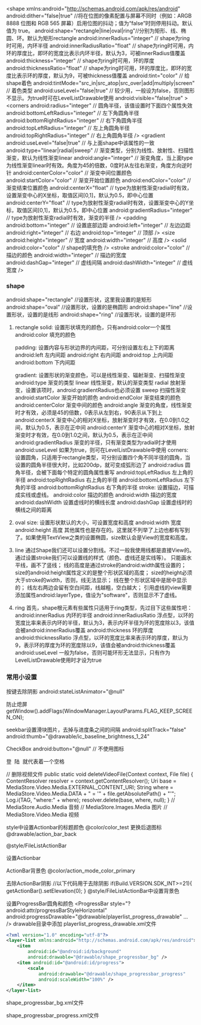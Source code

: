 <shape xmlns:android="http://schemas.android.com/apk/res/android"
    android:dither="false|true"             //将在位图的像素配置与屏幕不同时（例如：ARGB 8888 位图和 RGB 565 屏幕）启用位图的抖动；值为“false”时则停用抖动。默认值为 true。
    android:shape="rectangle|line|oval|ring"//分别为矩形、线、椭圆、环。默认为矩形rectangle
    android:innerRadius="integer"           // shape为ring时可用，内环半径
    android:innerRadiusRatio="float"        // shape为ring时可用，内环的厚度比，即环的宽度比表示内环半径，默认为3，可被innerRadius值覆盖
    android:thickness="integer"             // shape为ring时可用，环的厚度
    android:thicknessRatio="float"          // shape为ring时可用，环的厚度比，即环的宽度比表示环的厚度，默认为9，可被thickness值覆盖
    android:tint="color"                    // 给shape着色
    android:tintMode="src_in|src_atop|src_over|add|multiply|screen" // 着色类型
    android:useLevel="false|true"           // 较少用，一般设为false，否则图形不显示。为true时可在LevelListDrawable使用
    android:visible="false|true"
    >
    <!-- 圆角 -->
    <corners
        android:radius="integer"            // 圆角半径，该值设置时下面四个属性失效
        android:bottomLeftRadius="integer"  // 左下角圆角半径
        android:bottomRightRadius="integer" // 右下角圆角半径
        android:topLeftRadius="integer"     // 左上角圆角半径
        android:topRightRadius="integer"    // 右上角圆角半径
    />
    <!-- 渐变 -->
    <gradient
        android:useLevel="false|true"       // 与上面shape中该属性的一致
        android:type="linear|radial|sweep"  // 渐变类型，分别为线性、放射性、扫描性渐变，默认为线性渐变linear
        android:angle="integer"             // 渐变角度，当上面type为线性渐变linear时有效。角度为45的倍数，0度时从左往右渐变，角度方向逆时针
        android:centerColor="color"         // 渐变中间位置颜色
        android:startColor="color"          // 渐变开始位置颜色
        android:endColor="color"            // 渐变结束位置颜色
        android:centerX="float"             // type为放射性渐变radial时有效，设置渐变中心的X坐标，取值区间[0,1]，默认为0.5，即中心位置
        android:centerY="float"             // type为放射性渐变radial时有效，设置渐变中心的Y坐标，取值区间[0,1]，默认为0.5，即中心位置
        android:gradientRadius="integer"    // type为放射性渐变radial时有效，渐变的半径
    />
    <!-- 内边距 须直接设置在item中 -->
    <padding
        android:bottom="integer"  // 设置底部边距
        android:left="integer"    // 左边边距
        android:right="integer"   // 右边
        android:top="integer"     // 顶部
    />
    <!-- 大小 -->
    <size
        android:height="integer"  // 宽度
        android:width="integer"   // 高度
    />
    <!-- 填充 -->
    <solid
        android:color="color"     // shape的填充色
    />
    <!-- 描边 -->
    <stroke
        android:color="color"       // 描边的颜色
        android:width="integer"     // 描边的宽度
        android:dashGap="integer"   // 虚线间隔
        android:dashWidth="integer" // 虚线宽度
    />
</shape>

### shape
android:shape="rectangle"       //设置形状，这里我设置的是矩形
android:shape="oval"            //设置形状，设置的是椭圆形
android:shape="line"            //设置形状，设置的是线形
android:shape="ring"            //设置形状，设置的是环形

1. rectangle
    solid: 设置形状填充的颜色，只有android:color一个属性
        android:color 填充的颜色
    
    padding: 设置内容与形状边界的内间距，可分别设置左右上下的距离
        android:left 左内间距
        android:right 右内间距
        android:top 上内间距
        android:bottom 下内间距
    
    gradient: 设置形状的渐变颜色，可以是线性渐变、辐射渐变、扫描性渐变
        android:type 渐变的类型
            linear 线性渐变，默认的渐变类型
            radial 放射渐变，设置该项时，android:gradientRadius也必须设置
            sweep 扫描性渐变
        android:startColor 渐变开始的颜色
        android:endColor 渐变结束的颜色
        android:centerColor 渐变中间的颜色
        android:angle 渐变的角度，线性渐变时才有效，必须是45的倍数，0表示从左到右，90表示从下到上
        android:centerX 渐变中心的相对X坐标，放射渐变时才有效，在0.0到1.0之间，默认为0.5，表示在正中间
        android:centerY 渐变中心的相对X坐标，放射渐变时才有效，在0.0到1.0之间，默认为0.5，表示在正中间
        android:gradientRadius 渐变的半径，只有渐变类型为radial时才使用
        android:useLevel 如果为true，则可在LevelListDrawable中使用
    corners: 设置圆角，只适用于rectangle类型，可分别设置四个角不同半径的圆角，当设置的圆角半径很大时，比如200dp，就可变成弧形边了
        android:radius 圆角半径，会被下面每个特定的圆角属性重写
        android:topLeftRadius 左上角的半径
        android:topRightRadius 右上角的半径
        android:bottomLeftRadius 左下角的半径
        android:bottomRightRadius 右下角的半径
    stroke: 设置描边，可描成实线或虚线。
        android:color 描边的颜色
        android:width 描边的宽度
        android:dashWidth 设置虚线时的横线长度
        android:dashGap 设置虚线时的横线之间的距离

2. oval
    size: 设置形状默认的大小，可设置宽度和高度
        android:width 宽度    android:height 高度
     其他属性也是存在的。这里就不列举了上边也都有写到了。如果使用TextView之类的设置椭圆，size默认会是View的宽度和高度。

3. line
通过Shape我们还可以设置分割线。不过一般我使用线都是直接View的。通过设置stroke我们可以设置线的样式（颜色、虚线还是实线等）。
    只能画水平线，画不了竖线；
    线的高度是通过stroke的android:width属性设置的；
    size的android:height属性定义的是整个形状区域的高度；
    size的height必须大于stroke的width，否则，线无法显示；
    线在整个形状区域中是居中显示的；
    线左右两边会留有空白间距，线越粗，空白越大；
    引用虚线的view需要添加属性android:layerType，值设为"software"，否则显示不了虚线。

4. ring
   首先，shape根元素有些属性只适用于ring类型，先过目下这些属性吧：
   android:innerRadius  内环的半径
   android:innerRadiusRatio  浮点型，以环的宽度比率来表示内环的半径，默认为3，表示内环半径为环的宽度除以3，该值会被android:innerRadius覆盖
   android:thickness  环的厚度
   android:thicknessRatio  浮点型，以环的宽度比率来表示环的厚度，默认为9，表示环的厚度为环的宽度除以9，该值会被android:thickness覆盖
   android:useLevel  一般为false，否则可能环形无法显示，只有作为LevelListDrawable使用时才设为true
   
### 常用小设置
按键去除阴影
android:stateListAnimator="@null"

防止熄屏
getWindow().addFlags(WindowManager.LayoutParams.FLAG_KEEP_SCREEN_ON);

seekbar设置滑块图片，去掉与进度条之间的间隔
android:splitTrack="false"
android:thumb="@drawable/ic_baseline_brightness_1_24"

CheckBox
android:button="@null"  // 不使用图标

<string name="login">登&#160;&#160;陆</string>
&#160;就代表着一个空格

// 删除视频文件
public static void deleteVideoFile(Context context, File file) {
ContentResolver resolver = context.getContentResolver();
Uri base = MediaStore.Video.Media.EXTERNAL_CONTENT_URI;
String where = MediaStore.Video.Media.DATA + " = \'" + file.getAbsolutePath() + "\'";
Log.i(TAG, "where:" + where);
resolver.delete(base, where, null);
}
// MediaStore.Audio.Media 音频
// MediaStore.Images.Media 图片
// MediaStore.Video.Media 视频



style中设置Actionbar的标题颜色
<item name="android:titleTextColor">@color/color_test</item>
更换后退图标
<item name="android:homeAsUpIndicator">@drawable/action_bar_back</item>

<item name="android:actionBarStyle">@style/FileListActionBar</item>

设置Actionbar
<style name="FileListActionBar" parent="android:Widget.DeviceDefault.ActionBar.Solid">
	<item name="android:titleTextStyle">@style/ListActionBarTitle</item>
	<item name="android:displayOptions">homeAsUp|showTitle</item>
</style>


ActionBar背景色
<item name="android:actionModeBackground">@color/action_mode_color_primary</item>

去除ActionBar阴影
//以下代码用于去除阴影
if(Build.VERSION.SDK_INT>=21){
getActionBar().setElevation(0);
}
<item name="android:actionBarStyle">@style/FileListActionBar</item>中设置背景色
<style name="FileListActionBar" parent="android:Widget.DeviceDefault.ActionBar.Solid">
    <item name="android:background">@color/recorderlist_bg</item>
</style>












设置ProgressBar圆角和颜色
<ProgressBar
style="?android:attr/progressBarStyleHorizontal"
android:progressDrawable="@drawable/playerlist_progress_drawable"
...
/>
drawable目录中添加
playerlist_progress_drawable.xml文件
```xml
<?xml version="1.0" encoding="utf-8"?>
<layer-list xmlns:android="http://schemas.android.com/apk/res/android">
    <item
        android:id="@android:id/background"
        android:drawable="@drawable/shape_progressbar_bg" />
    <item android:id="@android:id/progress">
        <scale
            android:drawable="@drawable/shape_progressbar_progress"
            android:scaleWidth="100%" />
    </item>
</layer-list>
```
shape_progressbar_bg.xml文件
<?xml version="1.0" encoding="utf-8"?>
<shape xmlns:android="http://schemas.android.com/apk/res/android">
    <corners android:radius="10dp" />
    <solid android:color="#e2e2e2" />
</shape>

shape_progressbar_progress.xml文件
<?xml version="1.0" encoding="utf-8"?>
<shape xmlns:android="http://schemas.android.com/apk/res/android">
    <corners android:radius="10dp" />
    <solid android:color="#FF0075FF" />
</shape>